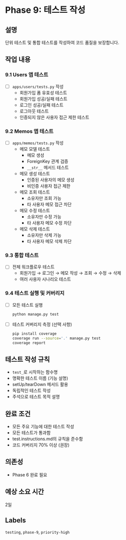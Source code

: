# Phase 9: 테스트 작성

## 설명
단위 테스트 및 통합 테스트를 작성하여 코드 품질을 보장합니다.

## 작업 내용

### 9.1 Users 앱 테스트
- [ ] `apps/users/tests.py` 작성
  - 회원가입 폼 유효성 테스트
  - 회원가입 성공/실패 테스트
  - 로그인 성공/실패 테스트
  - 로그아웃 테스트
  - 인증되지 않은 사용자 접근 제한 테스트

### 9.2 Memos 앱 테스트
- [ ] `apps/memos/tests.py` 작성
  - 메모 모델 테스트
    - 메모 생성
    - ForeignKey 관계 검증
    - `__str__` 메서드 테스트
  - 메모 생성 테스트
    - 인증된 사용자의 메모 생성
    - 비인증 사용자 접근 제한
  - 메모 조회 테스트
    - 소유자만 조회 가능
    - 타 사용자 메모 접근 차단
  - 메모 수정 테스트
    - 소유자만 수정 가능
    - 타 사용자 메모 수정 차단
  - 메모 삭제 테스트
    - 소유자만 삭제 가능
    - 타 사용자 메모 삭제 차단

### 9.3 통합 테스트
- [ ] 전체 워크플로우 테스트
  - 회원가입 → 로그인 → 메모 작성 → 조회 → 수정 → 삭제
  - 여러 사용자 시나리오 테스트

### 9.4 테스트 실행 및 커버리지
- [ ] 모든 테스트 실행
  ```bash
  python manage.py test
  ```
- [ ] 테스트 커버리지 측정 (선택 사항)
  ```bash
  pip install coverage
  coverage run --source='.' manage.py test
  coverage report
  ```

## 테스트 작성 규칙
- `test_`로 시작하는 함수명
- 명확한 테스트 이름 (기능 설명)
- setUp/tearDown 메서드 활용
- 독립적인 테스트 작성
- 주석으로 테스트 목적 설명

## 완료 조건
- 모든 주요 기능에 대한 테스트 작성
- 모든 테스트가 통과함
- test.instructions.md의 규칙을 준수함
- 코드 커버리지 70% 이상 (권장)

## 의존성
- Phase 6 완료 필요

## 예상 소요 시간
2일

## Labels
`testing`, `phase-9`, `priority-high`
